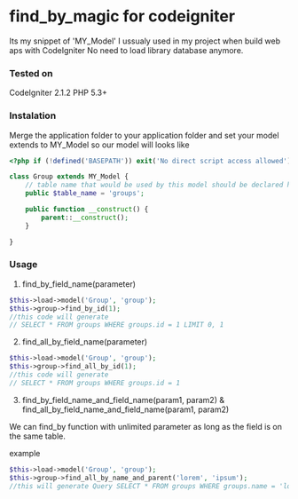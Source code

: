 find_by_magic for codeigniter
================

Its my snippet of 'MY_Model' I ussualy used in my project when build web aps with CodeIgniter
No need to load library database anymore.

### Tested on
CodeIgniter 2.1.2
PHP 5.3+

### Instalation

Merge the application folder to your application folder and set your model extends to MY_Model
so our model will looks like 

```php
<?php if (!defined('BASEPATH')) exit('No direct script access allowed');

class Group extends MY_Model {
    // table name that would be used by this model should be declared here
    public $table_name = 'groups';

    public function __construct() {
        parent::__construct();
    }

}
```

### Usage

1. find_by_field_name(parameter)

```php
$this->load->model('Group', 'group');
$this->group->find_by_id(1);
//this code will generate
// SELECT * FROM groups WHERE groups.id = 1 LIMIT 0, 1
```

2. find_all_by_field_name(parameter)

```php
$this->load->model('Group', 'group');
$this->group->find_all_by_id(1);
//this code will generate
// SELECT * FROM groups WHERE groups.id = 1
```

3. find_by_field_name_and_field_name(param1, param2) & find_all_by_field_name_and_field_name(param1, param2)

We can find_by function with unlimited parameter as long as the field is on the same table.

example
```php
$this->load->model('Group', 'group');
$this->group->find_all_by_name_and_parent('lorem', 'ipsum');
//this will generate Query SELECT * FROM groups WHERE groups.name = 'lorem' AND groups.parent = 'ipsum'
```
